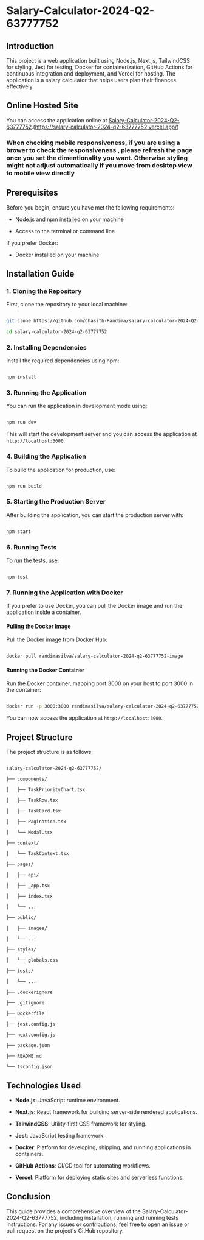 # Salary-Calculator-2024-Q2-63777752

## Introduction

This project is a web application built using Node.js, Next.js, TailwindCSS for styling, Jest for testing, Docker for containerization, GitHub Actions for continuous integration and deployment, and Vercel for hosting. The application is a salary calculator that helps users plan their finances effectively.

## Online Hosted Site

You can access the application online at [Salary-Calculator-2024-Q2-63777752](https://salary-calculator-2024-q2-63777752.vercel.app/).(https://salary-calculator-2024-q2-63777752.vercel.app/)

### When checking mobile responsiveness, if you are using a brower to check the responsiveness , please refresh the page once you set the dimentionality you want. Otherwise styling might not adjust automatically if you move from desktop view to mobile view directly

## Prerequisites

Before you begin, ensure you have met the following requirements:

- Node.js and npm installed on your machine

- Access to the terminal or command line

If you prefer Docker:

- Docker installed on your machine


## Installation Guide

### 1. Cloning the Repository

First, clone the repository to your local machine:

```sh

git clone https://github.com/Chasith-Randima/salary-calculator-2024-Q2-63777752.git

cd salary-calculator-2024-q2-63777752

```

### 2. Installing Dependencies

Install the required dependencies using npm:

```sh

npm install

```

### 3. Running the Application

You can run the application in development mode using:

```sh

npm run dev

```

This will start the development server and you can access the application at `http://localhost:3000`.

### 4. Building the Application

To build the application for production, use:

```sh

npm run build

```

### 5. Starting the Production Server

After building the application, you can start the production server with:

```sh

npm start

```

### 6. Running Tests

To run the tests, use:

```sh

npm test

```

### 7. Running the Application with Docker

If you prefer to use Docker, you can pull the Docker image and run the application inside a container.

#### Pulling the Docker Image

Pull the Docker image from Docker Hub:

```sh

docker pull randimasilva/salary-calculator-2024-q2-63777752-image

```

#### Running the Docker Container

Run the Docker container, mapping port 3000 on your host to port 3000 in the container:

```sh

docker run -p 3000:3000 randimasilva/salary-calculator-2024-q2-63777752-image

```

You can now access the application at `http://localhost:3000`.


## Project Structure

The project structure is as follows:

```

salary-calculator-2024-q2-63777752/

├── components/

│   ├── TaskPriorityChart.tsx

│   ├── TaskRow.tsx

│   ├── TaskCard.tsx

│   ├── Pagination.tsx

│   └── Modal.tsx

├── context/

│   └── TaskContext.tsx

├── pages/

│   ├── api/

│   ├── _app.tsx

│   ├── index.tsx

│   └── ...

├── public/

│   ├── images/

│   └── ...

├── styles/

│   └── globals.css

├── tests/

│   └── ...

├── .dockerignore

├── .gitignore

├── Dockerfile

├── jest.config.js

├── next.config.js

├── package.json

├── README.md

└── tsconfig.json

```

## Technologies Used

- **Node.js**: JavaScript runtime environment.

- **Next.js**: React framework for building server-side rendered applications.

- **TailwindCSS**: Utility-first CSS framework for styling.

- **Jest**: JavaScript testing framework.

- **Docker**: Platform for developing, shipping, and running applications in containers.

- **GitHub Actions**: CI/CD tool for automating workflows.

- **Vercel**: Platform for deploying static sites and serverless functions.

## Conclusion

This guide provides a comprehensive overview of the Salary-Calculator-2024-Q2-63777752, including installation, running and running tests instructions. For any issues or contributions, feel free to open an issue or pull request on the project's GitHub repository.
